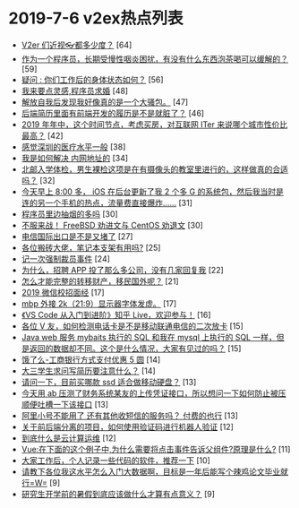 # 2019-7-6 v2ex热点列表

+ [V2er 们近视👓都多少度？](https://www.v2ex.com/t/580587#reply64) [64]
+ [作为一个程序员，长期受慢性咽炎困扰，有没有什么东西泡茶喝可以缓解的？](https://www.v2ex.com/t/580524#reply59) [59]
+ [疑问 : 你们工作后的身体状态如何？](https://www.v2ex.com/t/580542#reply56) [56]
+ [我来要点灵感,程序员求婚](https://www.v2ex.com/t/580596#reply48) [48]
+ [解放自我后发现我好像真的是一个大骚包。](https://www.v2ex.com/t/580592#reply47) [47]
+ [后端简历里面有前端开发的履历是不是就脏了？](https://www.v2ex.com/t/580518#reply46) [46]
+ [2019 年年中，这个时间节点，考虑买房，对互联网 ITer 来说哪个城市性价比最高？](https://www.v2ex.com/t/580514#reply42) [42]
+ [感觉深圳的医疗水平一般](https://www.v2ex.com/t/580598#reply38) [38]
+ [我是如何解决 内网地址的](https://www.v2ex.com/t/580513#reply34) [34]
+ [北邮入学体检，男生裸检这项是在有摄像头的教室里进行的，这样做真的合适吗？](https://www.v2ex.com/t/580635#reply32) [32]
+ [今天早上 8:00 多， iOS 在后台更新了我 2 个多 G 的系统包，然后我当时是连的另一个手机的热点，流量费直接爆炸……](https://www.v2ex.com/t/580602#reply31) [31]
+ [程序员里边抽烟的多吗](https://www.v2ex.com/t/580555#reply30) [30]
+ [不服来战！ FreeBSD 劝进文与 CentOS 劝退文](https://www.v2ex.com/t/580607#reply30) [30]
+ [电信国际出口是不是又堵了](https://www.v2ex.com/t/580623#reply27) [27]
+ [各位搬砖大佬，笔记本支架有用吗?](https://www.v2ex.com/t/580512#reply25) [25]
+ [记一次强制裁员事件](https://www.v2ex.com/t/580617#reply24) [24]
+ [为什么，招聘 APP 投了那么多公司，没有几家回复我](https://www.v2ex.com/t/580628#reply22) [22]
+ [怎么才能完整的转移财产，移民国外呢？](https://www.v2ex.com/t/580575#reply21) [21]
+ [2019 微信校招面经](https://www.v2ex.com/t/580559#reply17) [17]
+ [mbp 外接 2k（21:9）显示器字体发虚。](https://www.v2ex.com/t/580591#reply17) [17]
+ [《VS Code 从入门到进阶》知乎 Live，欢迎参与！](https://www.v2ex.com/t/580571#reply16) [16]
+ [各位 V 友，如何检测电话卡是不是移动联通电信的二次放卡](https://www.v2ex.com/t/580525#reply15) [15]
+ [Java web 服务 mybaits 执行的 SQL 和我在 mysql 上执行的 SQL 一样，但是返回的数据却不同。这个是什么情况，大家有见过的吗？](https://www.v2ex.com/t/580557#reply15) [15]
+ [饿了么-工商银行方式支付优惠 5 圆](https://www.v2ex.com/t/580523#reply14) [14]
+ [大三学生求问写简历要注意什么？](https://www.v2ex.com/t/580568#reply14) [14]
+ [请问一下，目前买哪款 ssd 适合做移动硬盘？](https://www.v2ex.com/t/580541#reply13) [13]
+ [今天用 ab 压测了财务系统某友的上传凭证接口，所以想问一下如何防止被压 顺便吐槽一下该接口](https://www.v2ex.com/t/580547#reply13) [13]
+ [阿里小号不能用了 还有其他收短信的服务吗？ 付费的也行](https://www.v2ex.com/t/580580#reply13) [13]
+ [关于前后端分离的项目，如何使用验证码进行机器人验证](https://www.v2ex.com/t/580574#reply12) [12]
+ [到底什么是云计算运维](https://www.v2ex.com/t/580584#reply12) [12]
+ [Vue:在下面的这个例子中,为什么需要将点击事件告诉父组件?原理是什么?](https://www.v2ex.com/t/580561#reply11) [11]
+ [大家工作后，个人记录一些代码的软件，推荐一下](https://www.v2ex.com/t/580639#reply10) [10]
+ [请教下各位我这水平怎么入门大数据啊，目标是一年后能写个辣鸡论文毕业就行=W=](https://www.v2ex.com/t/580527#reply9) [9]
+ [研究生开学前的暑假到底应该做什么才算有点意义？](https://www.v2ex.com/t/580543#reply9) [9]
